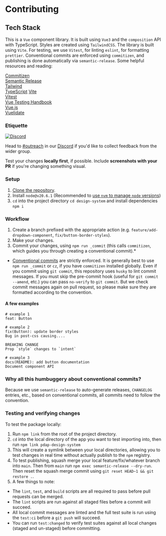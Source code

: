 # Contributing

## Tech Stack

This is a `Vue` component library. It is built using `Vue3` and the `composition` API with TypeScript. Styles are created using `TailwindCSS`. The library is built using `Vite`. For testing, we use `Vitest`, for linting `eslint`, for formatting `prettier`. Conventional commits are enforced using `commitizen`, and publishing is done automatically via `semantic-release`.
Some helpful resources and reading:

[Commitizen](https://commitizen-tools.github.io/commitizen/)  
[Semantic Release](https://semantic-release.gitbook.io/semantic-release/)  
[Tailwind](https://tailwindui.com/documentation)  
[TypeScript](https://www.typescriptlang.org/docs/)
[Vite](https://vitejs.dev/guide/)  
[Vitest](https://vitest.dev/guide/)  
[Vue Testing Handbook](https://lmiller1990.github.io/vue-testing-handbook/v3/)  
[Vue.js](https://vuejs.org/guide/introduction.html)  
[Vuelidate](https://vuelidate.js.org/)

### Etiquette
[![Discord](https://img.shields.io/discord/828274060034965575?logo=discord)](https://discord.gg/vKhDv7nC8B)

Head to [\#outreach](https://discord.com/channels/828274060034965575/853442226034442260/) in our [Discord](https://discord.gg/vKhDv7nC8B) if you'd like to collect feedback from the wider group.

Test your changes **locally first**, if possible. Include **screenshots with your PR** if you're changing something visual.

### Setup

1. [Clone the repository](https://docs.github.com/en/repositories/creating-and-managing-repositories/cloning-a-repository).
2. Install `node@v20.6.1` (Recommended to [use `nvm` to manage `node` versions](https://github.com/nvm-sh/nvm))
3. `cd` into the project directory `cd design-system` and install dependencies `npm i`

### Workflow
1. Create a branch prefixed with the appropriate action (e.g. `feature/add-dropdown-component`, `fix/button-border-styles`).
2. Make your changes.
3. Commit your changes, using `npm run _commit` (this calls `commitizen`, which guides you through creating a conventional commit).*


* [Conventional commits](https://www.conventionalcommits.org/en/v1.0.0/#specification) are strictly enforced. It is generally best to use `npm run _commit` or `cz`, if you have `commitizen` installed globally. Even if you commit using `git commit`, this repository uses `husky` to lint commit messages. If you must skip the pre-commit hook (useful for `git commit --amend`, etc.) you can pass `no-verify` to `git commit`. But we check commit messages again on pull request, so please make sure they are formatted according to the convention.
#### A few examples
```
# example 1
feat: Button

# example 2
fix(Button): update border styles
Bug in post-css causing....

BREAKING CHANGE
Prop `style` changes to `intent`

# example 3
docs(README): add button documentation
Document component API
```

### Why all this humbuggery about conventional commits?
Because we use `semantic-release` to auto-generate releases, `CHANGELOG` entries, etc., based on conventional commits, all commits need to follow the convention.

### Testing and verifying changes
To test the package locally:

1. Run `npm link` from the root of the project directory.
2. `cd` into the local directory of the app you want to test importing into, then run `npm link pdap-design-system`
3. This will create a symlink between your local directories, allowing you to test changes in real time without actually publish to the `npm` registry.
4. To test publishing, squash merge your local feature/fix/whatever branch into `main`. Then from `main` run `npm exec semantic-release --dry-run`. Then reset the squash merge commit using `git reset HEAD~1 && git restore .`.
5. A few things to note:
- The `lint`, `test`, and `build` scripts are all required to pass before pull requests can be merged. 
- The `lint` scripts are run against all staged files before a commit will succeed.
- All local commit messages are linted and the full test suite is run using the `test:ci` before a `git push` will succeed.
- You can run `test:changed` to verify test suites against all local changes (staged and un-staged) before committing.
